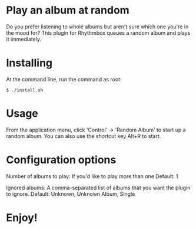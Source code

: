 Play an album at random
=====================

Do you prefer listening to whole albums but aren't sure which one you're in the mood for?
This plugin for Rhythmbox queues a random album and plays it immediately.

Installing
===
At the command line, run the command as root:

```
$ ./install.sh
```

Usage
===

From the application menu, click 'Control' -> 'Random Album' to start up a random album.
You can also use the shortcut key Alt+R to start.

Configuration options
===

Number of albums to play:
If you'd like to play more than one
Default: 1

Ignored albums:
A comma-separated list of albums that you want the plugin to ignore.
Default: Unknown, Unknown Album, Single

Enjoy!
===
